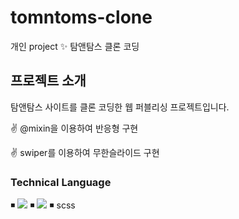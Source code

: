 # tomntoms-clone
개인 project ✨ 탐앤탐스 클론 코딩 

## 프로젝트 소개 
탐앤탐스 사이트를 클론 코딩한 웹 퍼블리싱 프로젝트입니다.

✌ @mixin을  이용하여 반응형 구현 
<div></div>
✌ swiper를  이용하여 무한슬라이드 구현

### Technical Language
◾ <img src="https://img.shields.io/badge/html5-E34F26?style=for-the-badge&logo=html5&logoColor=white"> 
◾ <img src="https://img.shields.io/badge/jquery-0769AD?style=for-the-badge&logo=jquery&logoColor=white">
◾ scss 





